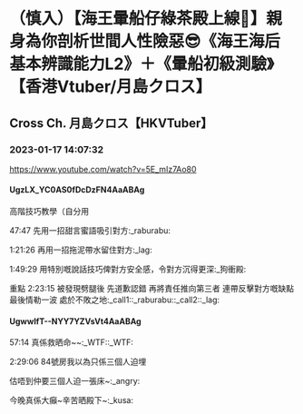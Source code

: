 # （慎入）【海王暈船仔綠茶殿上線🍵】親身為你剖析世間人性險惡😎《海王海后基本辨識能力L2》＋《暈船初級測驗》【香港Vtuber/月島クロス】

## Cross Ch. 月島クロス【HKVTuber】

### 2023-01-17 14:07:32

https://www.youtube.com/watch?v=5E_mIz7Ao80

#### UgzLX_YC0AS0fDcDzFN4AaABAg

高階技巧教學（自分用

47:47 先用一招甜言蜜語吸引對方:_raburabu:



1:21:26 再用一招拖泥帶水留住對方:_lag:



1:49:29 用特別嘅說話技巧俾對方安全感，令對方沉得更深:_狗衝殿:



重點 2:23:15 被發現劈腿後 先道歉認錯 再將責任推向第三者 連帶反擊對方嘅缺點 最後情勒一波 處於不敗之地:_call1::_raburabu::_call2::_lag:



#### UgwwIfT--NYY7YZVsVt4AaABAg

57:14  真係救晒命~~:_WTF::_WTF:



2:29:06 84號房我以為只係三個人迫埋

估唔到仲要三個人迫一張床~:_angry:



今晚真係大癲~辛苦晒殿下~:_kusa:

